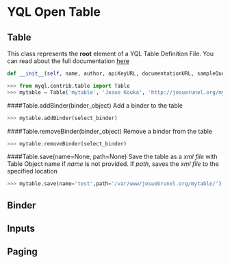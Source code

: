 YQL Open Table
==============

## Table

This class represents the **root** element of a YQL Table Definition File. You can read about the full documentation [here](https://developer.yahoo.com/yql/guide/yql-opentables-reference.html#yql-opentables-tables-element)

```python
def __init__(self, name, author, apiKeyURL, documentationURL, sampleQuery=[], description=None, table_attr=None, bindings=[])
```

```python
>>> from myql.contrib.table import Table
>>> mytable = Table('mytable', 'Josue Kouka', 'http://josuerunel.org/mytable/','http://josuerunel.org/mytable/docs.html',sampleQuery = ['SELECT * FROM mytable', 'SELECT name FROM mytable WHERE id = 77'], description='Just a simple tabe', table_attr={'xmlns':'http://query.yahooapis.com/v1/schema/table.xsd', 'securityLevel':'any', 'https':'false'})
```

####Table.addBinder(binder_object)
Add a binder to the table 
```python
>>> mytable.addBinder(select_binder)
```
####Table.removeBinder(binder_object)
Remove a binder from the table
```python
>>> mytable.removeBinder(select_binder)
```
####Table.save(name=None, path=None)
Save the table as a *xml file* with Table Object name if *name* is not provided. If *path*, saves the *xml file* to the specified location
```python
>>> mytable.save(name='test',path='/var/www/josuebrunel.org/mytable/')
```

## Binder

## Inputs

## Paging
 



